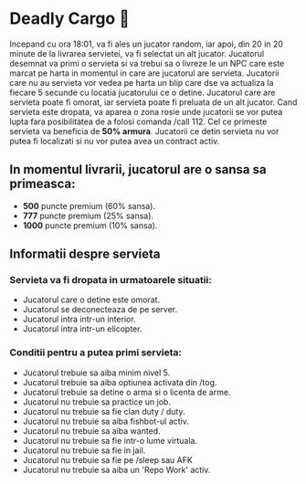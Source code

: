 # Deadly Cargo 💼

Incepand cu ora 18:01, va fi ales un jucator random, iar apoi, din 20 in 20 minute de la livrarea servietei, va fi selectat un alt jucator.
Jucatorul desemnat va primi o servieta si va trebui sa o livreze le un NPC care este marcat pe harta in momentul in care are jucatorul are servieta.
Jucatorii care nu au servieta vor vedea pe harta un blip care dse va actualiza la fiecare 5 secunde cu locatia jucatorului ce o detine.
Jucatorul care are servieta poate fi omorat, iar servieta poate fi preluata de un alt jucator.
Cand servieta este dropata, va aparea o zona rosie unde jucatorii se vor putea lupta fara posibilitatea de a folosi comanda /call 112.
Cel ce primeste servieta va beneficia de **50% armura**.
Jucatorii ce detin servieta nu vor putea fi localizati si nu vor putea avea un contract activ.

## In momentul livrarii, jucatorul are o sansa sa primeasca:
 - **500** puncte premium (60% sansa).
 - **777** puncte premium (25% sansa).
 - **1000** puncte premium (10% sansa).

## Informatii despre servieta

### Servieta va fi dropata in urmatoarele situatii:
- Jucatorul care o detine este omorat.
- Jucatorul se deconecteaza de pe server.
- Jucatorul intra intr-un interior.
- Jucatorul intra intr-un elicopter.

### Conditii pentru a putea primi servieta:
- Jucatorul trebuie sa aiba minim nivel 5.
- Jucatorul trebuie sa aiba optiunea activata din /tog.
- Jucatorul trebuie sa detine o arma si o licenta de arme.
- Jucatorul nu trebuie sa practice un job.
- Jucatorul nu trebuie sa fie clan duty / duty.
- Jucatorul nu trebuie sa aiba fishbot-ul activ.
- Jucatorul nu trebuie sa aiba wanted.
- Jucatorul nu trebuie sa fie intr-o lume virtuala.
- Jucatorul nu trebuie sa fie in jail.
- Jucatorul nu trebuie sa fie pe /sleep sau AFK
- Jucatorul nu trebuie sa aiba un 'Repo Work' activ.

   
